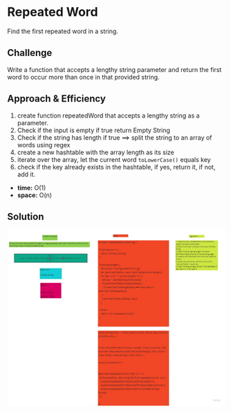 # Repeated Word

Find the first repeated word in a string.

## Challenge

Write a function that accepts a lengthy string parameter and return the first word to occur more than once in that provided string.


## Approach & Efficiency

1. create function repeatedWord that accepts a lengthy string as a parameter.
2. Check if the input is empty if true return Empty String
3. Check if the string has length if true ==>
split the string to an array of words using regex
4. create a new hashtable with the array length as its size
5. iterate over the array, let the current word `toLowerCase()` equals key
6. check if the key already exists in the hashtable, if yes, return it, if not, add it.

- **time:** O(1)
- **space:** O(n)

## Solution

![image](./images/wb.jpg)


